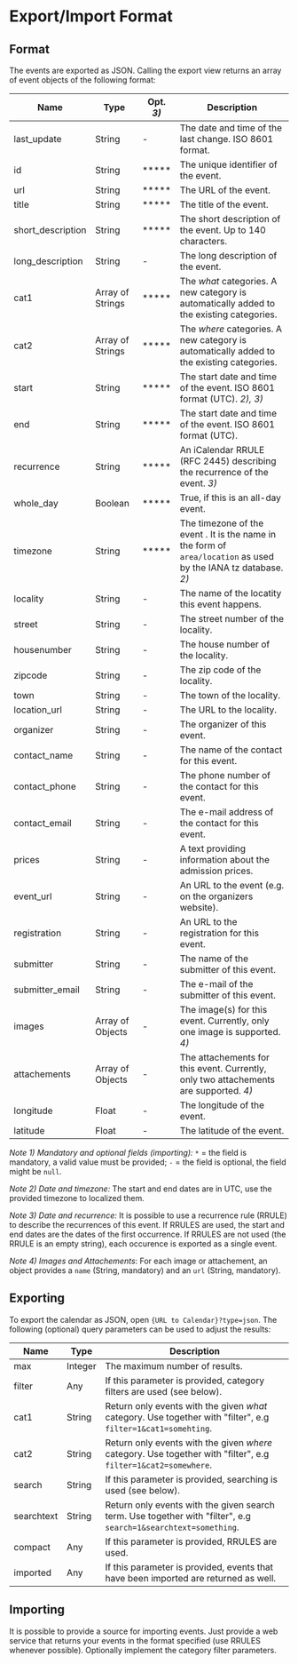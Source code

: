 # Export/Import Format

## Format

The events are exported as JSON. Calling the export view returns an array of event objects of the following format:

| Name              | Type             | Opt. *3)* | Description                              |
| ----------------- | ---------------- | --------- | ---------------------------------------- |
| last_update       | String           | -         | The date and time of the last change. ISO 8601 format. |
| id                | String           | *****     | The unique identifier of the event.      |
| url               | String           | *****     | The URL of the event.                    |
| title             | String           | *****     | The title of the event.                  |
| short_description | String           | *****     | The short description of the event. Up to 140 characters. |
| long_description  | String           | -         | The long description of the event.       |
| cat1              | Array of Strings | *****     | The *what* categories. A new category is automatically added to the existing categories. |
| cat2              | Array of Strings | *****     | The *where* categories. A new category is automatically added to the existing categories. |
| start             | String           | *****     | The start date and time of the event. ISO 8601 format (UTC). *2), 3)* |
| end               | String           | *****     | The start date and time of the event. ISO 8601 format (UTC). |
| recurrence        | String           | *****     | An iCalendar RRULE (RFC 2445) describing the recurrence of the event. *3)* |
| whole_day         | Boolean          | *****     | True, if this is an all-day event.       |
| timezone          | String           | *****     | The timezone of the event . It is the name in the form of `area/location` as used by the IANA tz database. *2)* |
| locality          | String           | -         | The name of the locatity this event happens. |
| street            | String           | -         | The street number of the locality.       |
| housenumber       | String           | -         | The house number of the locality.        |
| zipcode           | String           | -         | The zip code of the locality.            |
| town              | String           | -         | The town of the locality.                |
| location_url      | String           | -         | The URL to the locality.                 |
| organizer         | String           | -         | The organizer of this event.             |
| contact_name      | String           | -         | The name of the contact for this event.  |
| contact_phone     | String           | -         | The phone number of the contact for this event. |
| contact_email     | String           | -         | The e-mail address of the contact for this event. |
| prices            | String           | -         | A text providing information about the admission prices. |
| event_url         | String           | -         | An URL to the event (e.g. on the organizers website). |
| registration      | String           | -         | An URL to the registration for this event. |
| submitter         | String           | -         | The name of the submitter of this event. |
| submitter_email   | String           | -         | The e-mail of the submitter of this event. |
| images            | Array of Objects | -         | The image(s) for this event. Currently, only one image is supported. *4)* |
| attachements      | Array of Objects | -         | The attachements for this event. Currently, only two attachements are supported. *4)* |
| longitude         | Float            | -         | The longitude of the event.              |
| latitude          | Float            | -         | The latitude of the event.               |

*Note 1) Mandatory and optional fields (importing):* `*` = the field is mandatory, a valid value must be provided; `-` = the field is optional, the field might be `null`.

*Note 2) Date and timezone:* The start and end dates are in UTC, use the provided timezone to localized them.

*Note 3) Date and recurrence:* It is possible to use a recurrence rule (RRULE) to describe the recurrences of this event. If RRULES are used, the start and end dates are the dates of the first occurrence. If RRULES are not used (the RRULE is an empty string), each occurence is exported as a single event.

*Note 4) Images and Attachements*: For each image or attachement, an object provides a `name` (String, mandatory) and an `url` (String, mandatory).



## Exporting

To export the calendar as JSON, open `{URL to Calendar}?type=json`. The following (optional) query parameters can be used to adjust the results:

| Name       | Type    | Description                              |
| ---------- | ------- | ---------------------------------------- |
| max        | Integer | The maximum number of results.           |
| filter     | Any     | If this parameter is provided, category filters are used (see below). |
| cat1       | String  | Return only events with the given *what* category. Use together with "filter", e.g `filter=1&cat1=somehting`. |
| cat2       | String  | Return only events with the given *where* category. Use together with "filter", e.g `filter=1&cat2=somewhere`. |
| search     | String  | If this parameter is provided, searching is used (see below). |
| searchtext | String  | Return only events with the given search term. Use together with "filter", e.g `search=1&searchtext=something`. |
| compact    | Any     | If this parameter is provided, RRULES are used. |
| imported   | Any     | If this parameter is provided, events that have been imported are returned as well. |



## Importing

It is possible to provide a source for importing events. Just provide a web service that returns your events in the format specified (use RRULES whenever possible). Optionally implement the category filter parameters.

